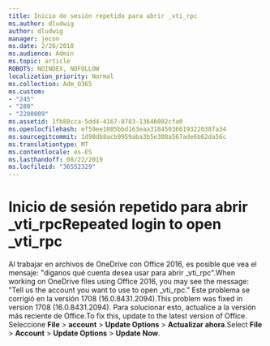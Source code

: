 ```yaml
---
title: Inicio de sesión repetido para abrir _vti_rpc
ms.author: dludwig
author: dludwig
manager: jecon
ms.date: 2/26/2018
ms.audience: Admin
ms.topic: article
ROBOTS: NOINDEX, NOFOLLOW
localization_priority: Normal
ms.collection: Adm_O365
ms.custom:
- "245"
- "280"
- "2200009"
ms.assetid: 1fb88cca-5dd4-4167-8783-13646082cfa0
ms.openlocfilehash: ef59ee1085bbd163eaa31845036619322038fa34
ms.sourcegitcommit: 1d98db8acb9959aba3b5e308a567ade6b62da56c
ms.translationtype: MT
ms.contentlocale: es-ES
ms.lasthandoff: 08/22/2019
ms.locfileid: "36552329"
---
```

# <a name="repeated-login-to-open-_vti_rpc"></a><span data-ttu-id="f5b54-102">Inicio de sesión repetido para abrir _vti_rpc</span><span class="sxs-lookup"><span data-stu-id="f5b54-102">Repeated login to open _vti_rpc</span></span>

<span data-ttu-id="f5b54-103">Al trabajar en archivos de OneDrive con Office 2016, es posible que vea el mensaje: "díganos qué cuenta desea usar para abrir _vti_rpc".</span><span class="sxs-lookup"><span data-stu-id="f5b54-103">When working on OneDrive files using Office 2016, you may see the message: "Tell us the account you want to use to open _vti_rpc."</span></span> <span data-ttu-id="f5b54-104">Este problema se corrigió en la versión 1708 (16.0.8431.2094).</span><span class="sxs-lookup"><span data-stu-id="f5b54-104">This problem was fixed in version 1708 (16.0.8431.2094).</span></span> <span data-ttu-id="f5b54-105">Para solucionar esto, actualice a la versión más reciente de Office.</span><span class="sxs-lookup"><span data-stu-id="f5b54-105">To fix this, update to the latest version of Office.</span></span> <span data-ttu-id="f5b54-106">Seleccione **File** \> **account** \> **Update Options** \> **Actualizar ahora**.</span><span class="sxs-lookup"><span data-stu-id="f5b54-106">Select **File** \> **Account** \> **Update Options** \> **Update Now**.</span></span>
  